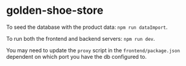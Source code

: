 # golden-shoe-store

To seed the database with the product data: `npm run dataImport`.

To run both the frontend and backend servers: `npm run dev`.

You may need to update the `proxy` script in the `frontend/package.json` dependent on which port you have the db configured to.

